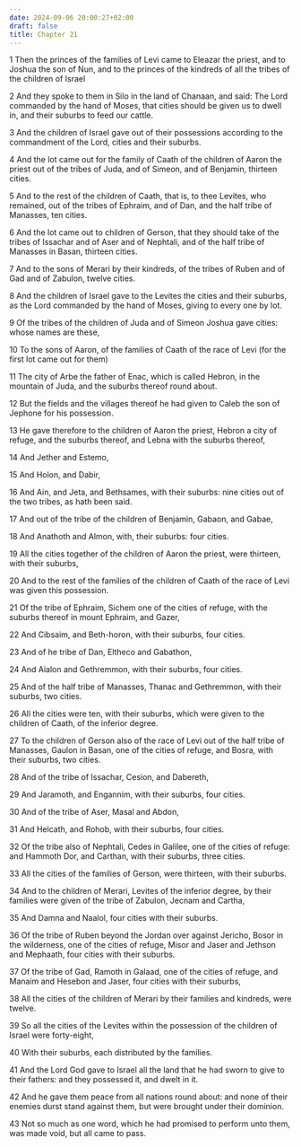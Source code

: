 ```yaml
---
date: 2024-09-06 20:00:27+02:00
draft: false
title: Chapter 21
---
```




1 Then the princes of the families of Levi came to Eleazar the priest, and to Joshua the son of Nun, and to the princes of the kindreds of all the tribes of the children of Israel

2 And they spoke to them in Silo in the land of Chanaan, and said: The Lord commanded by the hand of Moses, that cities should be given us to dwell in, and their suburbs to feed our cattle.

3 And the children of Israel gave out of their possessions according to the commandment of the Lord, cities and their suburbs.

4 And the lot came out for the family of Caath of the children of Aaron the priest out of the tribes of Juda, and of Simeon, and of Benjamin, thirteen cities.

5 And to the rest of the children of Caath, that is, to thee Levites, who remained, out of the tribes of Ephraim, and of Dan, and the half tribe of Manasses, ten cities.

6 And the lot came out to children of Gerson, that they should take of the tribes of Issachar and of Aser and of Nephtali, and of the half tribe of Manasses in Basan, thirteen cities.

7 And to the sons of Merari by their kindreds, of the tribes of Ruben and of Gad and of Zabulon, twelve cities.

8 And the children of Israel gave to the Levites the cities and their suburbs, as the Lord commanded by the hand of Moses, giving to every one by lot.

9 Of the tribes of the children of Juda and of Simeon Joshua gave cities: whose names are these,

10 To the sons of Aaron, of the families of Caath of the race of Levi (for the first lot came out for them)

11 The city of Arbe the father of Enac, which is called Hebron, in the mountain of Juda, and the suburbs thereof round about.

12 But the fields and the villages thereof he had given to Caleb the son of Jephone for his possession.

13 He gave therefore to the children of Aaron the priest, Hebron a city of refuge, and the suburbs thereof, and Lebna with the suburbs thereof,

14 And Jether and Estemo,

15 And Holon, and Dabir,

16 And Ain, and Jeta, and Bethsames, with their suburbs: nine cities out of the two tribes, as hath been said.

17 And out of the tribe of the children of Benjamin, Gabaon, and Gabae,

18 And Anathoth and Almon, with, their suburbs: four cities.

19 All the cities together of the children of Aaron the priest, were thirteen, with their suburbs,

20 And to the rest of the families of the children of Caath of the race of Levi was given this possession.

21 Of the tribe of Ephraim, Sichem one of the cities of refuge, with the suburbs thereof in mount Ephraim, and Gazer,

22 And Cibsaim, and Beth-horon, with their suburbs, four cities.

23 And of he tribe of Dan, Eltheco and Gabathon,

24 And Aialon and Gethremmon, with their suburbs, four cities.

25 And of the half tribe of Manasses, Thanac and Gethremmon, with their suburbs, two cities.

26 All the cities were ten, with their suburbs, which were given to the children of Caath, of the inferior degree.

27 To the children of Gerson also of the race of Levi out of the half tribe of Manasses, Gaulon in Basan, one of the cities of refuge, and Bosra, with their suburbs, two cities.

28 And of the tribe of Issachar, Cesion, and Dabereth,

29 And Jaramoth, and Engannim, with their suburbs, four cities.

30 And of the tribe of Aser, Masal and Abdon,

31 And Helcath, and Rohob, with their suburbs, four cities.

32 Of the tribe also of Nephtali, Cedes in Galilee, one of the cities of refuge: and Hammoth Dor, and Carthan, with their suburbs, three cities.

33 All the cities of the families of Gerson, were thirteen, with their suburbs.

34 And to the children of Merari, Levites of the inferior degree, by their families were given of the tribe of Zabulon, Jecnam and Cartha,

35 And Damna and Naalol, four cities with their suburbs.

36 Of the tribe of Ruben beyond the Jordan over against Jericho, Bosor in the wilderness, one of the cities of refuge, Misor and Jaser and Jethson and Mephaath, four cities with their suburbs.

37 Of the tribe of Gad, Ramoth in Galaad, one of the cities of refuge, and Manaim and Hesebon and Jaser, four cities with their suburbs,

38 All the cities of the children of Merari by their families and kindreds, were twelve.

39 So all the cities of the Levites within the possession of the children of Israel were forty-eight,

40 With their suburbs, each distributed by the families.

41 And the Lord God gave to Israel all the land that he had sworn to give to their fathers: and they possessed it, and dwelt in it.

42 And he gave them peace from all nations round about: and none of their enemies durst stand against them, but were brought under their dominion.

43 Not so much as one word, which he had promised to perform unto them, was made void, but all came to pass.

